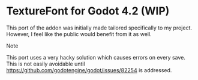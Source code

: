 # TextureFont for Godot 4.2 (WIP)

This port of the addon was initially made tailored specifically to my project.
However, I feel like the public would benefit from it as well.

> [!NOTE]  
> This port uses a very hacky solution which causes errors on every save.
> This is not easily avoidable until https://github.com/godotengine/godot/issues/82254 is addressed.
